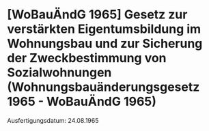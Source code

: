 # [WoBauÄndG 1965] Gesetz zur verstärkten Eigentumsbildung im Wohnungsbau und zur Sicherung der Zweckbestimmung von Sozialwohnungen  (Wohnungsbauänderungsgesetz 1965 - WoBauÄndG 1965)

Ausfertigungsdatum: 24.08.1965

 